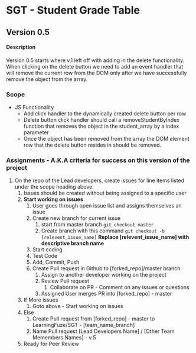 # SGT - Student Grade Table

## Version 0.5
#### Description
Version 0.5 starts where v.1 left off with adding in the delete functionality. When clicking on the delete button we need to add an event handler that will remove the current row
from the DOM only after we have successfully remove the object from the array.
### Scope
- JS Functionality
    - Add click handler to the dynamically created delete button per row
    - Delete button click handler should call a removeStudentByIndex function that removes the object in the student_array by a index parameter
    - Once the object has been removed from the array the DOM element row that the delete button resides in should be removed.

### Assignments - A.K.A criteria for success on this version of the project
1. On the repo of the Lead developers, create issues for line items listed under the scope heading above.
    1. Issues should be created without being assigned to a specific user
    1. <b>Start working on issues</b>
        1. User goes through open issue list and assigns themselves an issue
        1. Create new branch for current issue
            1. start from master branch `git checkout master`
            1. Create branch with this command `git checkout -b [relevent_issue_name]` <b>Replace [relevent_issue_name] with descriptive branch name</b>
        1. Start coding
        1. Test Code
        1. Add, Commit, Push
        1. Create Pull request in Github to [forked_repo]/master branch
            1. Assign to another developer working on the project
            1. Review Pull request
                1. Collaborate on PR - Comment on any issues or questions
            1. Assigned User merges PR into [forked_repo] - master
    1. If More issues
        1. Goto above - Start working on issues
    1. Else
        1. Create Pull request from [forked_repo] - master to LearningFuze/SGT - [team_name_branch]
        1. Name Pull request [Lead Developers Name] / [Other Team Memembers Names] - v.5
    1. Ready for Peer Review
     

